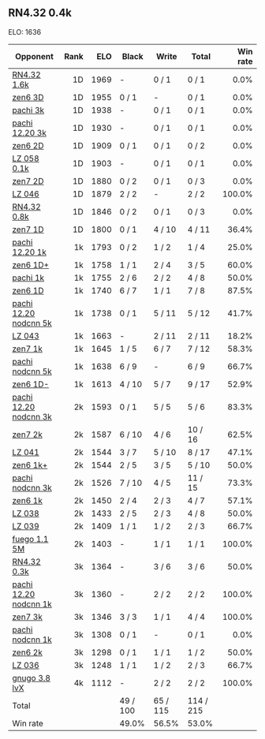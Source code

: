 ## RN4.32 0.4k ##

ELO: 1636

Opponent | Rank | ELO | Black | Write | Total | Win rate
---------|-----:|----:|-------|-------|-------|-------:
[RN4.32 1.6k](RN4.32%201.6k.md) | 1D | 1969 | - | 0 / 1 | 0 / 1 | 0.0%
[zen6 3D](zen6%203D.md) | 1D | 1955 | 0 / 1 | - | 0 / 1 | 0.0%
[pachi 3k](pachi%203k.md) | 1D | 1938 | - | 0 / 1 | 0 / 1 | 0.0%
[pachi 12.20 3k](pachi%2012.20%203k.md) | 1D | 1930 | - | 0 / 1 | 0 / 1 | 0.0%
[zen6 2D](zen6%202D.md) | 1D | 1909 | 0 / 1 | 0 / 1 | 0 / 2 | 0.0%
[LZ 058 0.1k](LZ%20058%200.1k.md) | 1D | 1903 | - | 0 / 1 | 0 / 1 | 0.0%
[zen7 2D](zen7%202D.md) | 1D | 1880 | 0 / 2 | 0 / 1 | 0 / 3 | 0.0%
[LZ 046](LZ%20046.md) | 1D | 1879 | 2 / 2 | - | 2 / 2 | 100.0%
[RN4.32 0.8k](RN4.32%200.8k.md) | 1D | 1846 | 0 / 2 | 0 / 1 | 0 / 3 | 0.0%
[zen7 1D](zen7%201D.md) | 1D | 1800 | 0 / 1 | 4 / 10 | 4 / 11 | 36.4%
[pachi 12.20 1k](pachi%2012.20%201k.md) | 1k | 1793 | 0 / 2 | 1 / 2 | 1 / 4 | 25.0%
[zen6 1D+](zen6%201D+.md) | 1k | 1758 | 1 / 1 | 2 / 4 | 3 / 5 | 60.0%
[pachi 1k](pachi%201k.md) | 1k | 1755 | 2 / 6 | 2 / 2 | 4 / 8 | 50.0%
[zen6 1D](zen6%201D.md) | 1k | 1740 | 6 / 7 | 1 / 1 | 7 / 8 | 87.5%
[pachi 12.20 nodcnn 5k](pachi%2012.20%20nodcnn%205k.md) | 1k | 1738 | 0 / 1 | 5 / 11 | 5 / 12 | 41.7%
[LZ 043](LZ%20043.md) | 1k | 1663 | - | 2 / 11 | 2 / 11 | 18.2%
[zen7 1k](zen7%201k.md) | 1k | 1645 | 1 / 5 | 6 / 7 | 7 / 12 | 58.3%
[pachi nodcnn 5k](pachi%20nodcnn%205k.md) | 1k | 1638 | 6 / 9 | - | 6 / 9 | 66.7%
[zen6 1D-](zen6%201D-.md) | 1k | 1613 | 4 / 10 | 5 / 7 | 9 / 17 | 52.9%
[pachi 12.20 nodcnn 3k](pachi%2012.20%20nodcnn%203k.md) | 2k | 1593 | 0 / 1 | 5 / 5 | 5 / 6 | 83.3%
[zen7 2k](zen7%202k.md) | 2k | 1587 | 6 / 10 | 4 / 6 | 10 / 16 | 62.5%
[LZ 041](LZ%20041.md) | 2k | 1544 | 3 / 7 | 5 / 10 | 8 / 17 | 47.1%
[zen6 1k+](zen6%201k+.md) | 2k | 1544 | 2 / 5 | 3 / 5 | 5 / 10 | 50.0%
[pachi nodcnn 3k](pachi%20nodcnn%203k.md) | 2k | 1526 | 7 / 10 | 4 / 5 | 11 / 15 | 73.3%
[zen6 1k](zen6%201k.md) | 2k | 1450 | 2 / 4 | 2 / 3 | 4 / 7 | 57.1%
[LZ 038](LZ%20038.md) | 2k | 1433 | 2 / 5 | 2 / 3 | 4 / 8 | 50.0%
[LZ 039](LZ%20039.md) | 2k | 1409 | 1 / 1 | 1 / 2 | 2 / 3 | 66.7%
[fuego 1.1 5M](fuego%201.1%205M.md) | 2k | 1403 | - | 1 / 1 | 1 / 1 | 100.0%
[RN4.32 0.3k](RN4.32%200.3k.md) | 3k | 1364 | - | 3 / 6 | 3 / 6 | 50.0%
[pachi 12.20 nodcnn 1k](pachi%2012.20%20nodcnn%201k.md) | 3k | 1360 | - | 2 / 2 | 2 / 2 | 100.0%
[zen7 3k](zen7%203k.md) | 3k | 1346 | 3 / 3 | 1 / 1 | 4 / 4 | 100.0%
[pachi nodcnn 1k](pachi%20nodcnn%201k.md) | 3k | 1308 | 0 / 1 | - | 0 / 1 | 0.0%
[zen6 2k](zen6%202k.md) | 3k | 1298 | 0 / 1 | 1 / 1 | 1 / 2 | 50.0%
[LZ 036](LZ%20036.md) | 3k | 1248 | 1 / 1 | 1 / 2 | 2 / 3 | 66.7%
[gnugo 3.8 lvX](gnugo%203.8%20lvX.md) | 4k | 1112 | - | 2 / 2 | 2 / 2 | 100.0%
Total | | | 49 / 100 | 65 / 115 | 114 / 215 | 
Win rate| | | 49.0% | 56.5% | 53.0% | 
